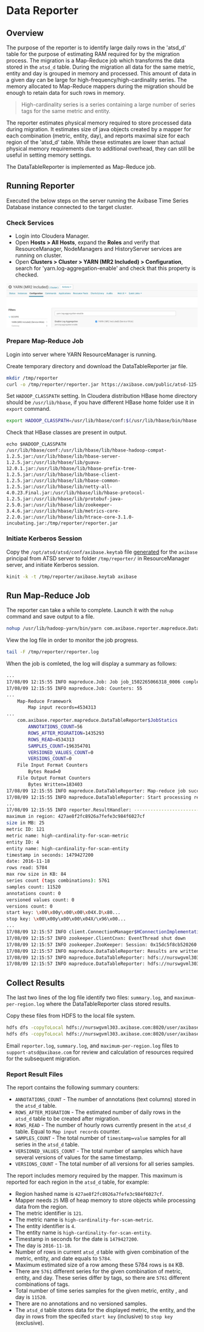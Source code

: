 # Data Reporter

## Overview

The purpose of the reporter is to identify large daily rows in the 'atsd_d' table for the purpose of estimating RAM required for by the migration process.
The migration is a Map-Reduce job which transforms the data stored in the `atsd_d` table. During the migration all data for the same metric, entity and day is grouped in memory and processed. This amount of data in a given day can be large for high-frequency/high-cardinality series. The memory allocated to Map-Reduce mappers during the migration should be enough to retain data for such rows in memory. 

> High-cardinality series is a series containing a large number of series tags for the same metric and entity.

The reporter estimates physical memory required to store processed data during migration. 
It estimates size of java objects created by a mapper for each combination (metric, entity, day), and reports maximal size for each region of the 'atsd_d' table. While these estimates are lower than actual physical memory requirements due to additional overhead, they can still be useful in setting memory settings.

The DataTableReporter is implemented as Map-Reduce job.

## Running Reporter

Executed the below steps on the server running the Axibase Time Series Database instance connected to the target cluster.

### Check Services

* Login into Cloudera Manager.
* Open **Hosts > All Hosts**, expand the **Roles** and verify that ResourceManager, NodeManagers and HistoryServer services are running on cluster. 
* Open **Clusters > Cluster > YARN (MR2 Included) > Configuration**, search for 'yarn.log-aggregation-enable' and check that this property is checked.

![](./images/cloudera-log-aggregation-settings.jpeg)

### Prepare Map-Reduce Job

Login into server where YARN ResourceManager is running.

Create temporary directory and download the DataTableReporter jar file.

```sh
mkdir /tmp/reporter
curl -o /tmp/reporter/reporter.jar https://axibase.com/public/atsd-125-migration/reporter.jar
```

Set `HADOOP_CLASSPATH` setting. In Cloudera distribution HBase home directory should be `/usr/lib/hbase`, if you have different HBase home folder use it in `export` command. 

```sh
export HADOOP_CLASSPATH=/usr/lib/hbase/conf:$(/usr/lib/hbase/bin/hbase mapredcp):/tmp/reporter/reporter.jar
```

Check that HBase classes are present in output.

```
echo $HADOOP_CLASSPATH
/usr/lib/hbase/conf:/usr/lib/hbase/lib/hbase-hadoop-compat-1.2.5.jar:/usr/lib/hbase/lib/hbase-server-1.2.5.jar:/usr/lib/hbase/lib/guava-12.0.1.jar:/usr/lib/hbase/lib/hbase-prefix-tree-1.2.5.jar:/usr/lib/hbase/lib/hbase-client-1.2.5.jar:/usr/lib/hbase/lib/hbase-common-1.2.5.jar:/usr/lib/hbase/lib/netty-all-4.0.23.Final.jar:/usr/lib/hbase/lib/hbase-protocol-1.2.5.jar:/usr/lib/hbase/lib/protobuf-java-2.5.0.jar:/usr/lib/hbase/lib/zookeeper-3.4.6.jar:/usr/lib/hbase/lib/metrics-core-2.2.0.jar:/usr/lib/hbase/lib/htrace-core-3.1.0-incubating.jar:/tmp/reporter/reporter.jar
```

### Initiate Kerberos Session

Copy the `/opt/atsd/atsd/conf/axibase.keytab` file [generated](../../installation/cloudera.md#generate-keytab-file-for-axibase-principal) for the `axibase` principal from ATSD server to folder `/tmp/reporter/`  in ResourceManager server, and initiate Kerberos session.

```sh
kinit -k -t /tmp/reporter/axibase.keytab axibase
```

## Run Map-Reduce Job

The reporter can take a while to complete. Launch it with the `nohup` command and save output to a file.

```sh
nohup /usr/lib/hadoop-yarn/bin/yarn com.axibase.reporter.mapreduce.DataTableReporter &> /tmp/reporter/reporter.log &
```

View the log file in order to monitor the job progress. 

```sh
tail -F /tmp/reporter/reporter.log
``` 

When the job is comleted, the log will display a summary as follows:

```sh
...
17/08/09 12:15:55 INFO mapreduce.Job: Job job_1502265066318_0006 completed successfully
17/08/09 12:15:55 INFO mapreduce.Job: Counters: 55
...
	Map-Reduce Framework
		Map input records=4534313
...
	com.axibase.reporter.mapreduce.DataTableReporter$JobStatics
		ANNOTATIONS_COUNT=56
		ROWS_AFTER_MIGRATION=1435293
		ROWS_READ=4534313
		SAMPLES_COUNT=196354701
		VERSIONED_VALUES_COUNT=0
		VERSIONS_COUNT=0
	File Input Format Counters
		Bytes Read=0
	File Output Format Counters
		Bytes Written=183403
17/08/09 12:15:55 INFO mapreduce.DataTableReporter: Map-reduce job success!
17/08/09 12:15:55 INFO mapreduce.DataTableReporter: Start processing results of the map-reduce jab.
...
17/08/09 12:15:55 INFO reporter.ResultHandler: ---------------------------------
maximum in region: 427ae8f2fc8926a7fefe3c984f6027cf
size in MB: 25
metric ID: 121
metric name: high-cardinality-for-scan-metric
entity ID: 4
entity name: high-cardinality-for-scan-entity
timestamp in seconds: 1479427200
date: 2016-11-18
rows read: 5784
max row size in KB: 84
series count (tags combinations): 5761
samples count: 11520
annotations count: 0
versioned values count: 0
versions count: 0
start key: \x00\x00y\x00\x00\x04X.D\x80...
stop key: \x00\x00y\x00\x00\x04X/\x96\x00...
...
17/08/09 12:15:57 INFO client.ConnectionManager$HConnectionImplementation: Closing zookeeper sessionid=0x15dc5f8cb520260
17/08/09 12:15:57 INFO zookeeper.ClientCnxn: EventThread shut down
17/08/09 12:15:57 INFO zookeeper.ZooKeeper: Session: 0x15dc5f8cb520260 closed
17/08/09 12:15:57 INFO mapreduce.DataTableReporter: Results are written to files:
17/08/09 12:15:57 INFO mapreduce.DataTableReporter: hdfs://nurswgvml303.axibase.com:8020/user/axibase/data_table_report/000009/summary.log
17/08/09 12:15:57 INFO mapreduce.DataTableReporter: hdfs://nurswgvml303.axibase.com:8020/user/axibase/data_table_report/000009/maximum-per-region.log
```

## Collect Results

The last two lines of the log file identify two files: `summary.log`, and `maximum-per-region.log` where the DataTableReporter class stored results.

Copy these files from HDFS to the local file system.

```sh
hdfs dfs -copyToLocal hdfs://nurswgvml303.axibase.com:8020/user/axibase/data_table_report/000009/summary.log /tmp/reporter/
hdfs dfs -copyToLocal hdfs://nurswgvml303.axibase.com:8020/user/axibase/data_table_report/000009/maximum-per-region.log /tmp/reporter/
```

Email `reporter.log`, `summary.log`, and `maximum-per-region.log` files to `support-atsd@axibase.com` for review and calculation of resources required for the subsequent migration.

### Report Result Files

The report contains the following summary counters:

* `ANNOTATIONS_COUNT` - The number of annotations (text columns) stored in the `atsd_d` table.
* `ROWS_AFTER_MIGRATION` - The estimated number of daily rows in the `atsd_d` table to be created after migration. 
* `ROWS_READ` - The number of hourly rows currently present in the `atsd_d` table. Equal to `Map input records` counter.
* `SAMPLES_COUNT` - The total number of `timestamp=value` samples for all series in the `atsd_d` table.
* `VERSIONED_VALUES_COUNT` - The total number of samples which have several versions of values for the same timestamp.
* `VERSIONS_COUNT` - The total number of all versions for all series samples.

The report includes memory required by the mapper. This maximum is reported for each region in the `atsd_d` table, for example:

* Region hashed name is `427ae8f2fc8926a7fefe3c984f6027cf`.
* Mapper needs `25` MB of heap memory to store objects while processing data from the region.
* The metric identifier is `121`.
* The metric name is `high-cardinality-for-scan-metric`.
* The entity identifier is `4`.
* The entity name is `high-cardinality-for-scan-entity`.
* Timestamp in seconds for the date is `1479427200`.
* The day is `2016-11-18`.
* Number of rows in current `atsd_d` table with given combination of the metric, entity, and date equals to `5784`.
* Maximum estimated size of a row among these 5784 rows is `84` KB.
* There are `5761` different series for the given combination of metric, entity, and day. These series differ by tags, so there are `5761` different combinations of tags.
* Total number of time series samples for the given metric, entity , and day is `11520`.
* There are no annotations and no versioned samples.
* The `atsd_d` table stores data for the displayed metric, the entity, and the day in rows from the specifed `start key` (inclusive) to `stop key` (exclusive).

